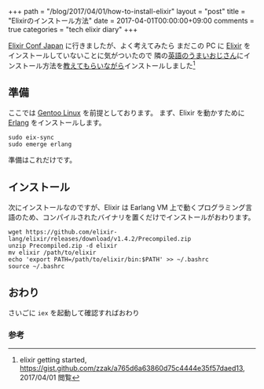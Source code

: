 +++
path = "/blog/2017/04/01/how-to-install-elixir"
layout = "post"
title = "Elixirのインストール方法"
date = 2017-04-01T00:00:00+09:00
comments = true
categories = "tech elixir diary"
+++

[Elixir Conf Japan](http://www.elixirconf.jp/) に行きましたが、よく考えてみたら
まだこの PC に [Elixir](http://elixir-lang.org/) をインストールしていないことに気がついたので
隣の[英語のうまいおじさん](https://twitter.com/zzak_jp)にインストール方法を[教えてもらいながら](https://gist.github.com/katsyoshi/7ac2579bbe903ff65685570fd3873379)インストールしました[^zakk]


## 準備

ここでは [Gentoo Linux](https://gentoo.org/) を前提としております。
まず、Elixir を動かすために [Erlang](https://www.erlang.org) をインストールします。


```console
sudo eix-sync
sudo emerge erlang
```

準備はこれだけです。

## インストール

次にインストールなのですが、Elixir は Earlang VM 上で動くプログラミング言語のため、コンパイルされたバイナリを置くだけでインストールがおわります。

```console
wget https://github.com/elixir-lang/elixir/releases/download/v1.4.2/Precompiled.zip
unzip Precompiled.zip -d elixir
mv elixir /path/to/elixir
echo 'export PATH=/path/to/elixir/bin:$PATH' >> ~/.bashrc
source ~/.bashrc
```


## おわり

さいごに `iex` を起動して確認すればおわり


### 参考

[^zakk]: elixir getting started, https://gist.github.com/zzak/a765d6a63860d75c4444e35f57daed13, 2017/04/01 閲覧
